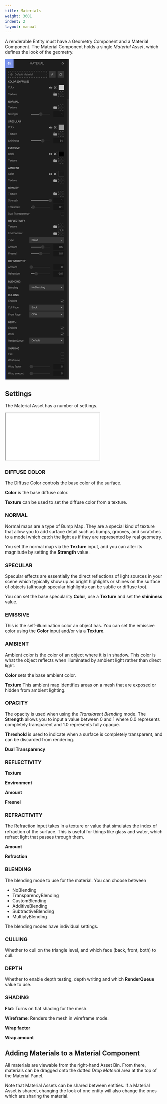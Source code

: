 ```yaml
---
title: Materials
weight: 3601
indent: 2
layout: manual
---
```

A renderable Entity must have a Geometry Component and a Material Component. The Material Component holds a single *Material Asset*, which defines the look of the geometry.

![](material-panel.png)

## Settings

The Material Asset has a number of settings.

<iframe src="//c1.goote.ch/57cf93a0fc0944fcb9fe1098457380c5.scene/"></iframe>

### DIFFUSE COLOR

The Diffuse Color controls the base color of the surface.

**Color** is the base diffuse color.

**Texture** can be used to set the diffuse color from a texture.

### NORMAL

Normal maps are a type of Bump Map. They are a special kind of texture that allow you to add surface detail such as bumps, grooves, and scratches to a model which catch the light as if they are represented by real geometry.

You set the normal map via the **Texture** input, and you can alter its magnitude by setting the **Strength** value.

### SPECULAR

Specular effects are essentially the direct reflections of light sources in your scene which typically show up as bright highlights or shines on the surface of objects (although specular highlights can be subtle or diffuse too).

You can set the base specularity **Color**, use a **Texture** and set the **shininess** value.

### EMISSIVE

This is the self-illumination color an object has. You can set the emissive color using the **Color** input and/or via a **Texture**.

### AMBIENT

Ambient color is the color of an object where it is in shadow. This color is what the object reflects when illuminated by ambient light rather than direct light. 

**Color** sets the base ambient color.

**Texture** This ambient map identifies areas on a mesh that are exposed or hidden from ambient lighting.

### OPACITY

The opacity is used when using the *Translarent Blending* mode. The **Strength** allows you to input a value between 0 and 1 where 0.0 represents completely transparent and 1.0 represents fully opaque.

**Threshold** is used to indicate when a surface is completely transparent, and can be discarded from rendering.

**Dual Transparency** 

### REFLECTIVITY

**Texture**

**Environment**

**Amount**

**Fresnel**

### REFRACTIVITY

The Refraction input takes in a texture or value that simulates the index of refraction of the surface. This is useful for things like glass and water, which refract light that passes through them.

**Amount**

**Refraction**

### BLENDING

The blending mode to use for the material. You can choose between

* NoBlending
* TransparencyBlending
* CustomBlending
* AdditiveBlending
* SubtractiveBlending
* MultiplyBlending

The blending modes have individual settings.

### CULLING

Whether to cull on the triangle level, and which face (back, front, both) to cull.

### DEPTH

Whether to enable depth testing, depth writing and which **RenderQueue** value to use.

### SHADING

**Flat**: Turns on flat shading for the mesh.

**Wireframe**: Renders the mesh in wireframe mode.

**Wrap factor**

**Wrap amount**


## Adding Materials to a Material Component

All materials are viewable from the right-hand Asset Bin. From there, materials can be dragged onto the dotted _Drop Material_ area at the top of the Material Panel.  

Note that Material Assets can be shared between entities. If a Material Asset is shared, changing the look of one entity will also change the ones which are sharing the material. 